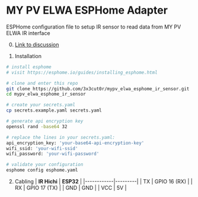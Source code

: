 # MY PV ELWA ESPHome Adapter

ESPHome configuration file to setup IR sensor to read data from MY PV ELWA IR interface

0. [Link to discussion](https://community.home-assistant.io/t/elwa-dc-read-uart-protocol-by-ir-hichi-with-esphome-how-to-get-into-seperate-variables/652873)

1. Installation

```bash
# install esphome
# visit https://esphome.io/guides/installing_esphome.html

# clone and enter this repo
git clone https://github.com/3x3cut0r/mypv_elwa_esphome_ir_sensor.git
cd mypv_elwa_esphome_ir_sensor

# create your secrets.yaml
cp secrets.example.yaml secrets.yaml

# generate api encryption key
openssl rand -base64 32

# replace the lines in your secrets.yaml:
api_encryption_key: 'your-base64-api-encryption-key'
wifi_ssid: 'your-wifi-ssid'
wifi_password: 'your-wifi-password'

# validate your configuration
esphome config esphome.yaml
```

2. Cabling
   | **IR Hichi** | **ESP32** |
   |------------|---------|
   | TX | GPIO 16 (RX) |
   | RX | GPIO 17 (TX) |
   | GND | GND |
   | VCC | 5V |
